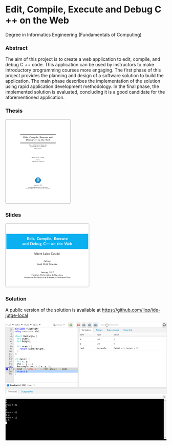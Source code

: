 # Edit, Compile, Execute and Debug C ++ on the Web

Degree in Informatics Engineering (Fundamentals of Computing)

### Abstract

The aim of this project is to create a web application to edit, compile, and debug C ++ code. 
This application can be used by instructors to make introductory programming courses more engaging. 
The first phase of this project provides the planning and design of a software solution to build the application. 
The main phase describes the implementation of the solution using rapid application development methodology. 
In the final phase, the implemented solution is evaluated, concluding it is a good candidate for the aforementioned application.

### Thesis

[![Thesis](/thesis-thumb.png)](/Thesis.pdf)


### Slides

[![Slides](/slides-thumb.png)](/Slides.pdf)


### Solution

A public version of the solution is available at https://github.com/llop/ide-jutge-local

[![Slides](/ide-sceenshot.png)](https://github.com/llop/ide-jutge-local)

